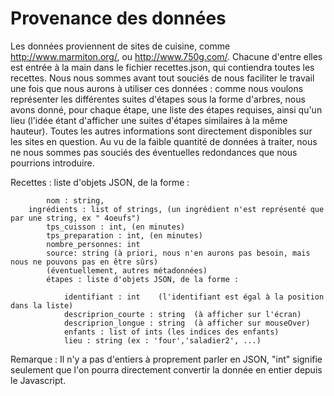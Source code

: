 # Provenance des données

Les données proviennent de sites de cuisine, comme http://www.marmiton.org/, ou http://www.750g.com/. Chacune d'entre elles est entrée à la main dans le fichier recettes.json, qui contiendra toutes les recettes. Nous nous sommes avant tout souciés de nous faciliter le travail une fois que nous aurons à utiliser ces données : comme nous voulons représenter les différentes suites d'étapes sous la forme d'arbres, nous avons donné, pour chaque étape, une liste des étapes requises, ainsi qu'un lieu (l'idée étant d'afficher une suites d'étapes similaires à la même hauteur). Toutes les autres informations sont directement disponibles sur les sites en question.
Au vu de la faible quantité de données à traiter, nous ne nous sommes pas souciés des éventuelles redondances que nous pourrions introduire.



Recettes : liste d'objets JSON, de la forme :

			nom : string,
	    ingrédients : list of strings, (un ingrédient n'est représenté que par une string, ex " 4oeufs")
			tps_cuisson : int, (en minutes)
			tps_preparation : int, (en minutes)
			nombre_personnes: int
			source: string (à priori, nous n'en aurons pas besoin, mais nous ne pouvons pas en être sûrs)
			(éventuellement, autres métadonnées)
			étapes : liste d'objets JSON, de la forme :

				identifiant : int    (l'identifiant est égal à la position dans la liste)
				descriprion_courte : string  (à afficher sur l'écran)
				descriprion_longue : string  (à afficher sur mouseOver)
				enfants : list of ints (les indices des enfants)
				lieu : string (ex : 'four','saladier2', ...)

Remarque : Il n'y a pas d'entiers à proprement parler en JSON,  "int" signifie seulement que l'on pourra directement convertir la donnée en entier depuis le Javascript.
